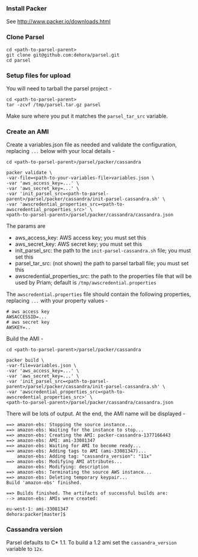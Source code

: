 ### Install Packer ###

See http://www.packer.io/downloads.html

### Clone Parsel ###

```
cd <path-to-parsel-parent>
git clone git@github.com:dehora/parsel.git
cd parsel
```


### Setup files for upload ###

You will need to tarball the parsel project -

```
cd <path-to-parsel-parent>
tar -zcvf /tmp/parsel.tar.gz parsel
```

Make sure where you put it matches the `parsel_tar_src` variable.

### Create an AMI ###

Create a variables.json file as needed and validate the configuration, replacing `...` below with your local details -

```
cd <path-to-parsel-parent>/parsel/packer/cassandra

packer validate \
-var-file=<path-to-your-variables-file>variables.json \
-var 'aws_access_key=...' \
-var 'aws_secret_key=...' \
-var 'init_parsel_src=<path-to-parsel-parent>/parsel/packer/cassandra/init-parsel-cassandra.sh' \
-var 'awscredential_properties_src=<path-to-awscredential_properties_src>' \
<path-to-parsel-parent>/parsel/packer/cassandra/cassandra.json
```

The params are

 - aws_access_key: AWS access key; you must set this
 - aws_secret_key: AWS secret key; you must set this
 - init_parsel_src:  the path to the `init-parsel-cassandra.sh` file; you must set this
 - parsel_tar_src: (not shown) the path to parsel tarball file; you must set this
 - awscredential_properties_src: the path to the properties file that will be used by Priam; default is `/tmp/awscredential.properties`

The `awscredential.properties` file should contain the following properties, replacing `...` with your property values -

```
# aws access key
AWSACCESSID=...
# aws secret key
AWSKEY=..
```

Build the AMI -

```
cd <path-to-parsel-parent>/parsel/packer/cassandra

packer build \
-var-file=variables.json \
-var 'aws_access_key=...' \
-var 'aws_secret_key=...' \
-var 'init_parsel_src=<path-to-parsel-parent>/parsel/packer/cassandra/init-parsel-cassandra.sh' \
-var 'awscredential_properties_src=<path-to-awscredential_properties_src>' \
<path-to-parsel-parent>/parsel/packer/cassandra/cassandra.json
```

There will be lots of output. At the end, the AMI name will be displayed -

```
==> amazon-ebs: Stopping the source instance...
==> amazon-ebs: Waiting for the instance to stop...
==> amazon-ebs: Creating the AMI: packer-cassandra-1377166443
==> amazon-ebs: AMI: ami-33081347
==> amazon-ebs: Waiting for AMI to become ready...
==> amazon-ebs: Adding tags to AMI (ami-33081347)...
    amazon-ebs: Adding tag: "cassandra_version": "11x"
==> amazon-ebs: Modifying AMI attributes...
    amazon-ebs: Modifying: description
==> amazon-ebs: Terminating the source AWS instance...
==> amazon-ebs: Deleting temporary keypair...
Build 'amazon-ebs' finished.

==> Builds finished. The artifacts of successful builds are:
--> amazon-ebs: AMIs were created:

eu-west-1: ami-33081347
dehora:packer[master]$
```

### Cassandra version ###

Parsel defaults to C* 1.1. To build a 1.2 ami set the `cassandra_version` variable to `12x`.


